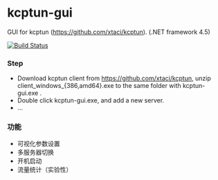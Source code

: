 # kcptun-gui
GUI for kcptun (https://github.com/xtaci/kcptun).  (.NET framework 4.5)

[![Build Status]][Appveyor]

### Step

* Download kcptun client from https://github.com/xtaci/kcptun, unzip client_windows_{386,amd64}.exe to the same folder with kcptun-gui.exe .
* Double click kcptun-gui.exe, and add a new server.
* ...

### 功能

* 可视化参数设置
* 多服务器切换
* 开机启动
* 流量统计（实验性）


[Appveyor]:       https://ci.appveyor.com/project/GangZhuo/kcptun-gui-windows/branch/master
[Build Status]:   https://ci.appveyor.com/api/projects/status/nutdkl99jgj2ryda/branch/master?svg=true
